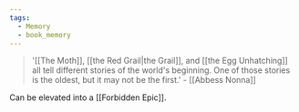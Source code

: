 ```yaml
---
tags:
  - Memory
  - book_memory
---
```

> '[[The Moth]], [[the Red Grail|the Grail]], and [[the Egg Unhatching]] all tell different stories of the world's beginning. One of those stories is the oldest, but it may not be the first.' - [[Abbess Nonna]]

Can be elevated into a [[Forbidden Epic]].